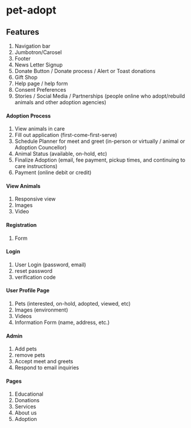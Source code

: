 # pet-adopt

## Features
1. Navigation bar
2. Jumbotron/Carosel
3. Footer
4. News Letter Signup
5. Donate Button / Donate process / Alert or Toast donations
6. Gift Shop
7. Help page / help form
8. Consent Preferences
9. Stories / Social Media / Partnerships (people online who adopt/rebuild animals and other adoption agencies)

#### Adoption Process
1. View animals in care
2. Fill out application (first-come-first-serve)
3. Schedule Planner for meet and greet (in-person or virtually / animal or Adoption Councellor)
4. Animal Status (available, on-hold, etc)
5. Finalize Adoption (email, fee payment, pickup times, and continuing to care instructions)
6. Payment (online debit or credit)

#### View Animals
1. Responsive view
2. Images
3. Video

#### Registration
1. Form

#### Login
1. User Login (password, email)
2. reset password
3. verification code

#### User Profile Page
1. Pets (interested, on-hold, adopted, viewed, etc)
2. Images (environment)
3. Videos
4. Information Form (name, address, etc.)

#### Admin
1. Add pets
2. remove pets
3. Accept meet and greets
4. Respond to email inquiries

#### Pages
1. Educational
2. Donations
3. Services
4. About us
5. Adoption


   
 
